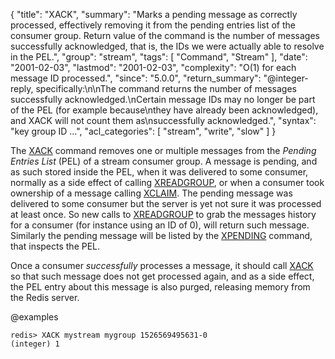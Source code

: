 {
  "title": "XACK",
  "summary": "Marks a pending message as correctly processed, effectively removing it from the pending entries list of the consumer group. Return value of the command is the number of messages successfully acknowledged, that is, the IDs we were actually able to resolve in the PEL.",
  "group": "stream",
  "tags": [
    "Command",
    "Stream"
  ],
  "date": "2001-02-03",
  "lastmod": "2001-02-03",
  "complexity": "O(1) for each message ID processed.",
  "since": "5.0.0",
  "return_summary": "@integer-reply, specifically:\n\nThe command returns the number of messages successfully acknowledged.\nCertain message IDs may no longer be part of the PEL (for example because\nthey have already been acknowledged), and XACK will not count them as\nsuccessfully acknowledged.",
  "syntax": "key group ID ...",
  "acl_categories": [
    "stream",
    "write",
    "slow"
  ]
}

The [XACK](/commands/xack) command removes one or multiple messages from the
*Pending Entries List* (PEL) of a stream consumer group. A message is pending,
and as such stored inside the PEL, when it was delivered to some consumer,
normally as a side effect of calling [XREADGROUP](/commands/xreadgroup), or when a consumer took
ownership of a message calling [XCLAIM](/commands/xclaim). The pending message was delivered to
some consumer but the server is yet not sure it was processed at least once.
So new calls to [XREADGROUP](/commands/xreadgroup) to grab the messages history for a consumer
(for instance using an ID of 0), will return such message.
Similarly the pending message will be listed by the [XPENDING](/commands/xpending) command,
that inspects the PEL.

Once a consumer *successfully* processes a message, it should call [XACK](/commands/xack)
so that such message does not get processed again, and as a side effect,
the PEL entry about this message is also purged, releasing memory from the
Redis server.

@examples

```
redis> XACK mystream mygroup 1526569495631-0
(integer) 1
```

